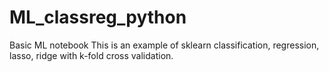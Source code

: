 # ML_classreg_python
Basic ML notebook
This is an example of sklearn classification, regression, lasso, ridge with k-fold cross validation.
